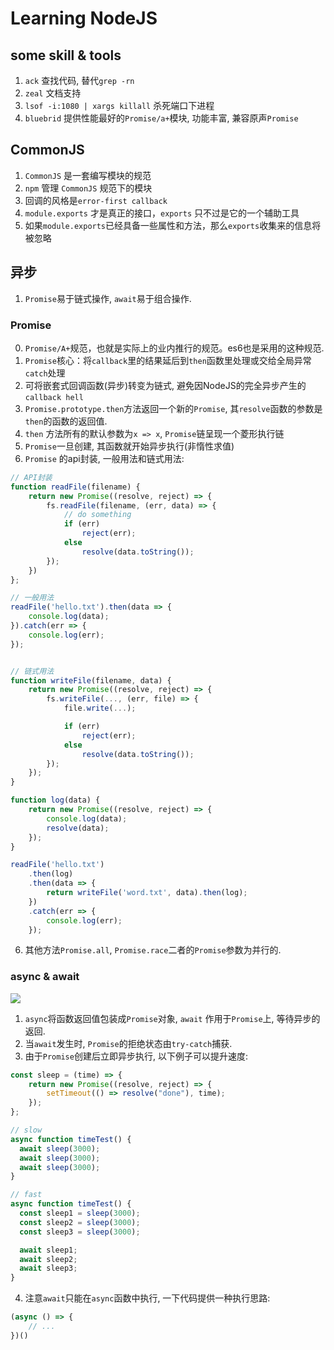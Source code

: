 # Learning NodeJS

## some skill & tools

1. `ack` 查找代码, 替代`grep -rn`  
2. `zeal` 文档支持  
3. `lsof -i:1080 | xargs killall` 杀死端口下进程  
4. `bluebrid` 提供性能最好的`Promise/a+`模块, 功能丰富, 兼容原声`Promise`


## CommonJS

1. `CommonJS` 是一套编写模块的规范  
2. `npm` 管理 `CommonJS` 规范下的模块  
3. 回调的风格是`error-first callback`
4. `module.exports` 才是真正的接口，`exports` 只不过是它的一个辅助工具  
5. 如果`module.exports`已经具备一些属性和方法，那么`exports`收集来的信息将被忽略  

## 异步

1. `Promise`易于链式操作, `await`易于组合操作.  

### Promise

0. `Promise/A+`规范，也就是实际上的业内推行的规范。es6也是采用的这种规范. 
1. `Promise`核心：将`callback`里的结果延后到`then`函数里处理或交给全局异常`catch`处理  
2. 可将嵌套式回调函数(异步)转变为链式, 避免因NodeJS的完全异步产生的`callback hell`  
3. `Promise.prototype.then`方法返回一个新的`Promise`, 其`resolve`函数的参数是`then`的函数的返回值.
4. `then` 方法所有的默认参数为`x => x`, `Promise`链呈现一个菱形执行链  
5. `Promise`一旦创建, 其函数就开始异步执行(非惰性求值)  
5. `Promise` 的api封装, 一般用法和链式用法:
```javascript
// API封装
function readFile(filename) {
    return new Promise((resolve, reject) => {
        fs.readFile(filename, (err, data) => {
            // do something
            if (err) 
                reject(err);
            else
                resolve(data.toString());
        });
    })
};

// 一般用法
readFile('hello.txt').then(data => {
    console.log(data);
}).catch(err => {
    console.log(err);
});


// 链式用法
function writeFile(filename, data) {
    return new Promise((resolve, reject) => {
        fs.writeFile(..., (err, file) => {
            file.write(...);

            if (err) 
                reject(err);
            else
                resolve(data.toString());
        });
    });
}

function log(data) {
    return new Promise((resolve, reject) => {
        console.log(data);
        resolve(data);
    });
}

readFile('hello.txt')
    .then(log)
    .then(data => {
        return writeFile('word.txt', data).then(log);
    })
    .catch(err => {
        console.log(err);
    });
```

6. 其他方法`Promise.all`, `Promise.race`二者的`Promise`参数为并行的.  

### async & await

![](https://pic1.zhimg.com/v2-be8f674422c9f30ffeaee88477ad2c84_r.jpg)

1. `async`将函数返回值包装成`Promise`对象, `await` 作用于`Promise`上, 等待异步的返回.  
2. 当`await`发生时, `Promise`的拒绝状态由`try-catch`捕获.  
3. 由于`Promise`创建后立即异步执行, 以下例子可以提升速度:
```javascript
const sleep = (time) => {
    return new Promise((resolve, reject) => {
        setTimeout(() => resolve("done"), time);
    });
};

// slow
async function timeTest() {
  await sleep(3000);
  await sleep(3000);
  await sleep(3000);
}

// fast
async function timeTest() {
  const sleep1 = sleep(3000);
  const sleep2 = sleep(3000);
  const sleep3 = sleep(3000);

  await sleep1;
  await sleep2;
  await sleep3;
}
```
4. 注意`await`只能在`async`函数中执行, 一下代码提供一种执行思路:
```javascript
(async () => {
    // ...
})()
```
